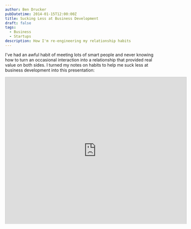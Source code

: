 ```yaml
---
author: Ben Drucker
pubDatetime: 2014-01-15T12:00:00Z
title: Sucking Less at Business Development
draft: false
tags:
  - Business
  - Startups
description: How I'm re-engineering my relationship habits
---
```


I've had an awful habit of meeting lots of smart people and never knowing how to turn an occasional interaction into a relationship that provided real value on both sides. I turned my notes on habits to help me suck less at business development into this presentation:

<iframe src="http://www.slideshare.net/slideshow/embed_code/30062319" width="597" height="486" frameborder="0" marginwidth="0" marginheight="0" scrolling="no" style="border:1px solid #CCC;border-width:1px 1px 0;margin-bottom:5px" allowfullscreen> </iframe>